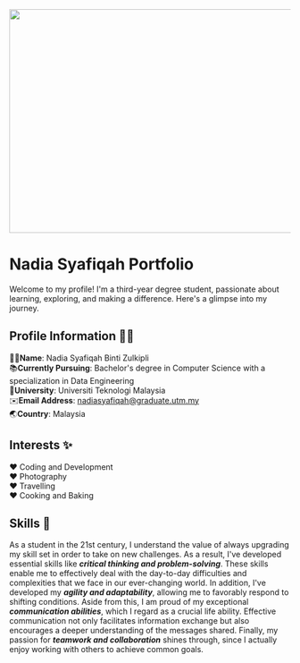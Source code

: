<div align="center">
   <img src="https://github.com/drshahizan/HPDP/assets/87573002/6018ea29-2ad8-4235-89d3-b0a5ce545682" width="800" height="400">
</div>

# Nadia Syafiqah Portfolio 
Welcome to my profile! I'm a third-year degree student, passionate about learning, exploring, and making a difference. Here's a glimpse into my journey.


## Profile Information 👩‍💻
🙋‍♀️**Name**: Nadia Syafiqah Binti Zulkipli  
📚**Currently Pursuing**: Bachelor's degree in Computer Science with a specialization in Data Engineering  
🏫**University**: Universiti Teknologi Malaysia  
✉️**Email Address**: nadiasyafiqah@graduate.utm.my  
🌏**Country**: Malaysia

## Interests ✨
♥ Coding and Development  
♥ Photography  
♥ Travelling  
♥ Cooking and Baking

## Skills :dart:
As a student in the 21st century, I understand the value of always upgrading my skill set in order to take on new challenges. As a result, I've developed essential skills like **_critical thinking and problem-solving_**. These skills enable me to effectively deal with the day-to-day difficulties and complexities that we face in our ever-changing world. In addition, I've developed my **_agility and adaptability_**, allowing me to favorably respond to shifting conditions. Aside from this, I am proud of my exceptional **_communication abilities_**, which I regard as a crucial life ability. Effective communication not only facilitates information exchange but also encourages a deeper understanding of the messages shared. Finally, my passion for **_teamwork and collaboration_** shines through, since I actually enjoy working with others to achieve common goals.


